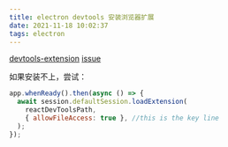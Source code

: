 ```yaml
---
title: electron devtools 安装浏览器扩展
date: 2021-11-18 10:02:37
tags: electron
---
```


[devtools-extension](https://www.electronjs.org/docs/latest/tutorial/devtools-extension)
[issue](https://github.com/electron/electron/issues/23662)

如果安装不上，尝试：

```js
app.whenReady().then(async () => {
  await session.defaultSession.loadExtension(
    reactDevToolsPath,
    { allowFileAccess: true }, //this is the key line
  );
});
```
